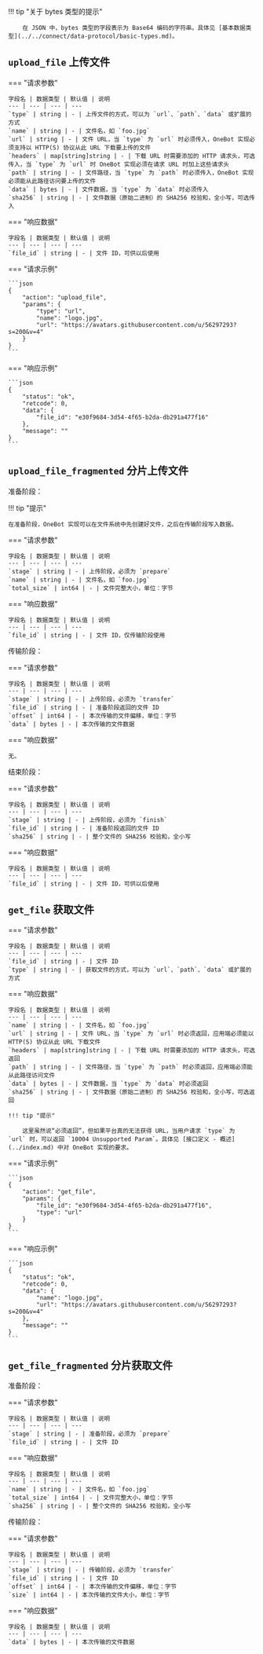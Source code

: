 !!! tip "关于 bytes 类型的提示"

        在 JSON 中，bytes 类型的字段表示为 Base64 编码的字符串。具体见 [基本数据类型](../../connect/data-protocol/basic-types.md)。

## `upload_file` 上传文件

=== "请求参数"

    字段名 | 数据类型 | 默认值 | 说明
    --- | --- | --- | ---
    `type` | string | - | 上传文件的方式，可以为 `url`、`path`、`data` 或扩展的方式
    `name` | string | - | 文件名，如 `foo.jpg`
    `url` | string | - | 文件 URL，当 `type` 为 `url` 时必须传入，OneBot 实现必须支持以 HTTP(S) 协议从此 URL 下载要上传的文件
    `headers` | map[string]string | - | 下载 URL 时需要添加的 HTTP 请求头，可选传入，当 `type` 为 `url` 时 OneBot 实现必须在请求 URL 时加上这些请求头
    `path` | string | - | 文件路径，当 `type` 为 `path` 时必须传入，OneBot 实现必须能从此路径访问要上传的文件
    `data` | bytes | - | 文件数据，当 `type` 为 `data` 时必须传入
    `sha256` | string | - | 文件数据（原始二进制）的 SHA256 校验和，全小写，可选传入

=== "响应数据"

    字段名 | 数据类型 | 默认值 | 说明
    --- | --- | --- | ---
    `file_id` | string | - | 文件 ID，可供以后使用

=== "请求示例"

    ```json
    {
        "action": "upload_file",
        "params": {
            "type": "url",
            "name": "logo.jpg",
            "url": "https://avatars.githubusercontent.com/u/56297293?s=200&v=4"
        }
    }
    ```

=== "响应示例"

    ```json
    {
        "status": "ok",
        "retcode": 0,
        "data": {
            "file_id": "e30f9684-3d54-4f65-b2da-db291a477f16"
        },
        "message": ""
    }
    ```

## `upload_file_fragmented` 分片上传文件

准备阶段：

!!! tip "提示"

    在准备阶段，OneBot 实现可以在文件系统中先创建好文件，之后在传输阶段写入数据。

=== "请求参数"

    字段名 | 数据类型 | 默认值 | 说明
    --- | --- | --- | ---
    `stage` | string | - | 上传阶段，必须为 `prepare`
    `name` | string | - | 文件名，如 `foo.jpg`
    `total_size` | int64 | - | 文件完整大小，单位：字节

=== "响应数据"

    字段名 | 数据类型 | 默认值 | 说明
    --- | --- | --- | ---
    `file_id` | string | - | 文件 ID，仅传输阶段使用

传输阶段：

=== "请求参数"

    字段名 | 数据类型 | 默认值 | 说明
    --- | --- | --- | ---
    `stage` | string | - | 上传阶段，必须为 `transfer`
    `file_id` | string | - | 准备阶段返回的文件 ID
    `offset` | int64 | - | 本次传输的文件偏移，单位：字节
    `data` | bytes | - | 本次传输的文件数据

=== "响应数据"

    无。

结束阶段：

=== "请求参数"

    字段名 | 数据类型 | 默认值 | 说明
    --- | --- | --- | ---
    `stage` | string | - | 上传阶段，必须为 `finish`
    `file_id` | string | - | 准备阶段返回的文件 ID
    `sha256` | string | - | 整个文件的 SHA256 校验和，全小写

=== "响应数据"

    字段名 | 数据类型 | 默认值 | 说明
    --- | --- | --- | ---
    `file_id` | string | - | 文件 ID，可供以后使用

## `get_file` 获取文件

=== "请求参数"

    字段名 | 数据类型 | 默认值 | 说明
    --- | --- | --- | ---
    `file_id` | string | - | 文件 ID
    `type` | string | - | 获取文件的方式，可以为 `url`、`path`、`data` 或扩展的方式

=== "响应数据"

    字段名 | 数据类型 | 默认值 | 说明
    --- | --- | --- | ---
    `name` | string | - | 文件名，如 `foo.jpg`
    `url` | string | - | 文件 URL，当 `type` 为 `url` 时必须返回，应用端必须能以 HTTP(S) 协议从此 URL 下载文件
    `headers` | map[string]string | - | 下载 URL 时需要添加的 HTTP 请求头，可选返回
    `path` | string | - | 文件路径，当 `type` 为 `path` 时必须返回，应用端必须能从此路径访问文件
    `data` | bytes | - | 文件数据，当 `type` 为 `data` 时必须返回
    `sha256` | string | - | 文件数据（原始二进制）的 SHA256 校验和，全小写，可选返回

    !!! tip "提示"

        这里虽然说“必须返回”，但如果平台真的无法获得 URL，当用户请求 `type` 为 `url` 时，可以返回 `10004 Unsupported Param`。具体见 [接口定义 - 概述](../index.md) 中对 OneBot 实现的要求。

=== "请求示例"

    ```json
    {
        "action": "get_file",
        "params": {
            "file_id": "e30f9684-3d54-4f65-b2da-db291a477f16",
            "type": "url"
        }
    }
    ```

=== "响应示例"

    ```json
    {
        "status": "ok",
        "retcode": 0,
        "data": {
            "name": "logo.jpg",
            "url": "https://avatars.githubusercontent.com/u/56297293?s=200&v=4"
        },
        "message": ""
    }
    ```

## `get_file_fragmented` 分片获取文件

准备阶段：

=== "请求参数"

    字段名 | 数据类型 | 默认值 | 说明
    --- | --- | --- | ---
    `stage` | string | - | 准备阶段，必须为 `prepare`
    `file_id` | string | - | 文件 ID

=== "响应数据"

    字段名 | 数据类型 | 默认值 | 说明
    --- | --- | --- | ---
    `name` | string | - | 文件名，如 `foo.jpg`
    `total_size` | int64 | - | 文件完整大小，单位：字节
    `sha256` | string | - | 整个文件的 SHA256 校验和，全小写

传输阶段：

=== "请求参数"

    字段名 | 数据类型 | 默认值 | 说明
    --- | --- | --- | ---
    `stage` | string | - | 传输阶段，必须为 `transfer`
    `file_id` | string | - | 文件 ID
    `offset` | int64 | - | 本次传输的文件偏移，单位：字节
    `size` | int64 | - | 本次传输的文件大小，单位：字节

=== "响应数据"

    字段名 | 数据类型 | 默认值 | 说明
    --- | --- | --- | ---
    `data` | bytes | - | 本次传输的文件数据
